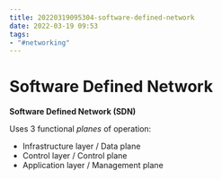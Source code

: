 ```yaml
---
title: 20220319095304-software-defined-network
date: 2022-03-19 09:53
tags:
- "#networking"
---
```


# Software Defined Network

**Software Defined Network (SDN)**

Uses 3 functional _planes_ of operation:

* Infrastructure layer / Data plane
* Control layer / Control plane
* Application layer / Management plane